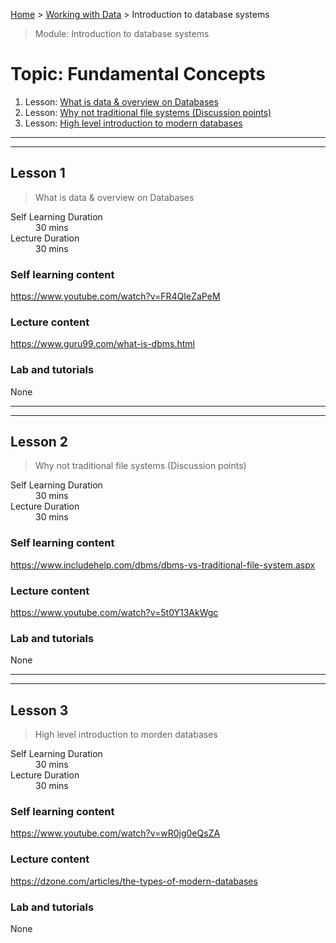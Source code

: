 [Home](../README.md) > [Working with Data](./README.md) > Introduction to database systems

> Module: Introduction to database systems

# Topic: Fundamental Concepts

1. Lesson: [What is data & overview on Databases](#lesson-1)
1. Lesson: [Why not traditional file systems (Discussion points)](#lesson-2)
1. Lesson: [High level introduction to modern databases](#lesson-3)

---

---

## Lesson 1

> What is data & overview on Databases

<dl>
<dt>Self Learning Duration</dt>
<dd>30 mins</dd>
<dt>Lecture Duration</dt>
<dd>30 mins</dd>
</dl>

### Self learning content

https://www.youtube.com/watch?v=FR4QIeZaPeM

### Lecture content

https://www.guru99.com/what-is-dbms.html

### Lab and tutorials

None

---

---

## Lesson 2

> Why not traditional file systems (Discussion points)

<dl>
<dt>Self Learning Duration</dt>
<dd>30 mins</dd>
<dt>Lecture Duration</dt>
<dd>30 mins</dd>
</dl>

### Self learning content

https://www.includehelp.com/dbms/dbms-vs-traditional-file-system.aspx

### Lecture content

https://www.youtube.com/watch?v=5t0Y13AkWgc

### Lab and tutorials

None

---

---

## Lesson 3

> High level introduction to morden databases

<dl>
<dt>Self Learning Duration</dt>
<dd>30 mins</dd>
<dt>Lecture Duration</dt>
<dd>30 mins</dd>
</dl>

### Self learning content

https://www.youtube.com/watch?v=wR0jg0eQsZA

### Lecture content

https://dzone.com/articles/the-types-of-modern-databases

### Lab and tutorials

None
